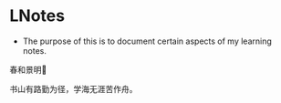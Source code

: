 # LNotes
- The purpose of this is to document certain aspects of my learning notes.





春和景明🌸

书山有路勤为径，学海无涯苦作舟。
